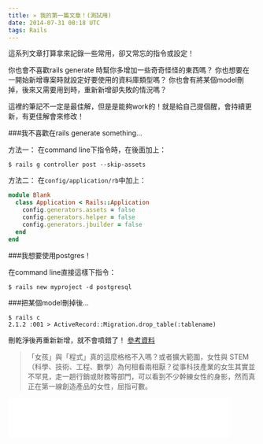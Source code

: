 ```yaml
---
title: » 我的第一篇文章！(測試用)
date: 2014-07-31 08:18 UTC
tags: Rails
---
```


這系列文章打算拿來記錄一些常用，卻又常忘的指令或設定！

  你也會不喜歡rails generate 時幫你多增加一些奇奇怪怪的東西嗎？
  你也想要在一開始新增專案時就設定好要使用的資料庫類型嗎？
  你也會有將某個model刪掉，後來又需要用到時，重新新增卻失敗的情況嗎？

這裡的筆記不一定是最佳解，但是是能夠work的！就是給自己提個醒，會持續更新，有更佳解會來修改！


###我不喜歡在rails generate something...

方法一：
在command line下指令時，在後面加上：

```$ rails g controller post --skip-assets```

方法二：
在```config/application/rb```中加上：

~~~ruby
module Blank
  class Application < Rails::Application
    config.generators.assets = false
    config.generators.helper = false
    config.generators.jbuilder = false
  end
end
~~~


###我想要使用postgres！

在command line直接這樣下指令：

```$ rails new myproject -d postgresql```


###把某個model刪掉後...

~~~shell
$ rails c
2.1.2 :001 > ActiveRecord::Migration.drop_table(:tablename)
~~~

刪乾淨後再重新新增，就不會噴錯了！
[參考資料](http://stackoverflow.com/questions/4020131/rails-db-migration-how-to-drop-a-table)

<blockquote>「女孩」與「程式」真的這麼格格不入嗎？或者擴大範圍，女性與 STEM（科學、技術、工程、數學）為何相看兩相厭？從事科技產業的女生其實並不罕見，走一趟行銷或財務等部門，可以看到不少幹練女性的身影，然而真正在第一線創造產品的女性，屈指可數。
</blockquote>
<iframe src="//www.facebook.com/plugins/follow?href=https%3A%2F%2Fwww.facebook.com%2FOtiAnn&amp;layout=standard&amp;show_faces=true&amp;colorscheme=light&amp;width=450&amp;height=80" scrolling="no" frameborder="0" style="border:none; overflow:hidden; width:450px; height:80px;" allowTransparency="true"></iframe>